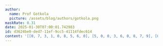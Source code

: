 ```yaml
---
author:
  name: Prof Gotkola
  picture: /assets/blog/authors/gotkola.png
maskRate: 0.31
date: 2025-01-30T07:00:01.742983
id: d3624be0-ded7-11ef-9cc5-41114fdec614
content: '[[0, 7, 3, 1, 0, 8, 5, 6, 0], [5, 0, 0, 3, 6, 0, 8, 7, 9], [0, 6, 4, 0, 9, 7, 0, 3, 0], [0, 0, 6, 0, 1, 5, 3, 2, 7], [0, 1, 5, 9, 7, 2, 0, 0, 0], [0, 8, 2, 4, 3, 6, 9, 1, 5], [1, 4, 7, 0, 5, 3, 6, 9, 8], [0, 0, 0, 0, 8, 1, 7, 4, 0], [6, 0, 8, 7, 4, 9, 1, 5, 2]]'
---
```

